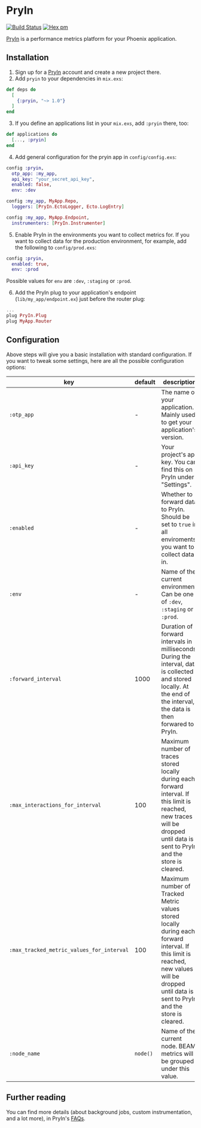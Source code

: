 # PryIn

[![Build Status](https://travis-ci.org/pryin-io/pryin.svg?branch=master)](https://travis-ci.org/pryin-io/pryin)
[![Hex pm](http://img.shields.io/hexpm/v/pryin.svg?style=flat)](https://hex.pm/packages/pryin)

[PryIn](https://pryin.io) is a performance metrics platform for your Phoenix application.

## Installation

  1. Sign up for a [PryIn](https://pryin.io) account and create a new project there.
  2. Add `pryin` to your dependencies in `mix.exs`:

```elixir
def deps do
  [
    {:pryin, "~> 1.0"}
  ]
end
```

  3. If you define an applications list in your `mix.exs`, add `:pryin` there, too:
```elixir
def applications do
  [..., :pryin]
end
```

  4. Add general configuration for the pryin app in `config/config.exs`:

```elixir
config :pryin,
  otp_app: :my_app,
  api_key: "your_secret_api_key",
  enabled: false,
  env: :dev

config :my_app, MyApp.Repo,
  loggers: [PryIn.EctoLogger, Ecto.LogEntry]

config :my_app, MyApp.Endpoint,
  instrumenters: [PryIn.Instrumenter]
```


  5. Enable PryIn in the environments you want to collect metrics for.
    If you want to collect data for the production environment, for example,
    add the following to `config/prod.exs`:

```elixir
config :pryin,
  enabled: true,
  env: :prod
```

  Possible values for `env` are `:dev`, `:staging` or `:prod`.

  6. Add the PryIn plug to your application's endpoint (`lib/my_app/endpoint.ex`) just before the router plug:

```elixir
...
plug PryIn.Plug
plug MyApp.Router
```

## Configuration

Above steps will give you a basic installation with standard configuration.
If you want to tweak some settings, here are all the possible configuration options:

| key | default | description |
|-----|---------|-------------|
| `:otp_app` | - | The name of your application. Mainly used to get your application's version. |
| `:api_key` | - | Your project's api key. You can find this on PryIn under "Settings". |
| `:enabled` | - | Whether to forward data to PryIn. Should be set to `true` in all enviroments you want to collect data in. |
| `:env` | - | Name of the current environment. Can be one of `:dev`, `:staging` or `:prod`. |
| `:forward_interval` | 1000 | Duration of forward intervals in milliseconds. During the interval, data is collected and stored locally. At the end of the interval, the data is then forwared to PryIn. |
| `:max_interactions_for_interval` | 100 | Maximum number of traces stored locally during each forward interval. If this limit is reached, new traces will be dropped until data is sent to PryIn and the store is cleared. |
| `:max_tracked_metric_values_for_interval` | 100 | Maximum number of Tracked Metric values stored locally during each forward interval. If this limit is reached, new values will be dropped until data is sent to PryIn and the store is cleared. |
| `:node_name` | `node()` | Name of the current node. BEAM metrics will be grouped under this value. |

## Further reading

You can find more details (about background jobs, custom instrumentation, and a lot more), in PryIn's [FAQs](https://pryin.zendesk.com).
